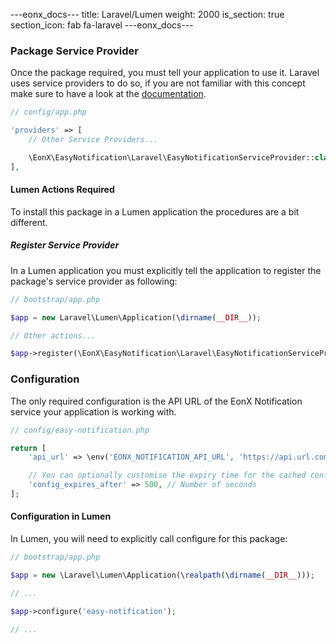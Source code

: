 ---eonx_docs---
title: Laravel/Lumen
weight: 2000
is_section: true
section_icon: fab fa-laravel
---eonx_docs---

### Package Service Provider

Once the package required, you must tell your application to use it. Laravel uses service providers to do so, if you are
not familiar with this concept make sure to have a look at the [documentation][1].

```php
// config/app.php

'providers' => [
    // Other Service Providers...

    \EonX\EasyNotification\Laravel\EasyNotificationServiceProvider::class,
],
```

#### Lumen Actions Required

To install this package in a Lumen application the procedures are a bit different.

##### Register Service Provider

In a Lumen application you must explicitly tell the application to register the package's service provider as following:

```php
// bootstrap/app.php

$app = new Laravel\Lumen\Application(\dirname(__DIR__));

// Other actions...

$app->register(\EonX\EasyNotification\Laravel\EasyNotificationServiceProvider::class);
```

### Configuration

The only required configuration is the API URL of the EonX Notification service your application is working with.

```php
// config/easy-notification.php

return [
    'api_url' => \env('EONX_NOTIFICATION_API_URL', 'https://api.url.com'),

    // You can optionally customise the expiry time for the cached config here.
    'config_expires_after' => 500, // Number of seconds
];
```

#### Configuration in Lumen

In Lumen, you will need to explicitly call configure for this package:

```php
// bootstrap/app.php

$app = new \Laravel\Lumen\Application(\realpath(\dirname(__DIR__)));

// ...

$app->configure('easy-notification');

// ...
```

[1]: https://laravel.com/docs/10.x/providers
